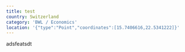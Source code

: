 ```yaml
---
title: test
country: Switzerland
category: 'BWL / Economics'
location: '{"type":"Point","coordinates":[15.7406616,22.5341222]}'
---
```

adsfeatsdt